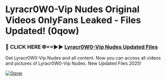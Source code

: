 # Lyracr0W0-Vip Nudes Original Videos 0nlyFans Leaked - Files Updated! (0qow)

<h3>🔴 CLICK HERE 🌐==►► <a href="https://tinyurl.com/y5r63du9" rel="nofollow">Lyracr0W0-Vip Nudes Updated Files</a></h3>

Get Lyracr0W0-Vip Nudes and all content. Now you can access all videos and pictures of Lyracr0W0-Vip Nudes. New Updated Files 2025!

[![0qow](https://i.imgur.com/UVo9nyh.gif)](https://tinyurl.com/y5r63du9)